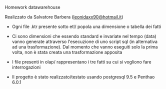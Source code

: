 Homework datawarehouse

Realizzato da Salvatore Barbera (leonidaxx90@hotmail.it)


- Ogni file .ktr presente sotto etl/ popola una dimensione o tabella dei fatti

- Ci sono dimensioni che essendo standard e invariate nel tempo (data)
  vanno generate attraverso l'esecuzione di uno script sql (in alternativa ad una trasformazione). 
  Dal momento che vanno eseguiti solo la prima volta, non è stata creata una trasformazione apposita

- I file presenti in olap/ rappresentano i tre fatti su cui si vogliono fare interrogazioni

- Il progetto è stato realizzato/testato usando postgresql 9.5 e Penthao 6.0.1
